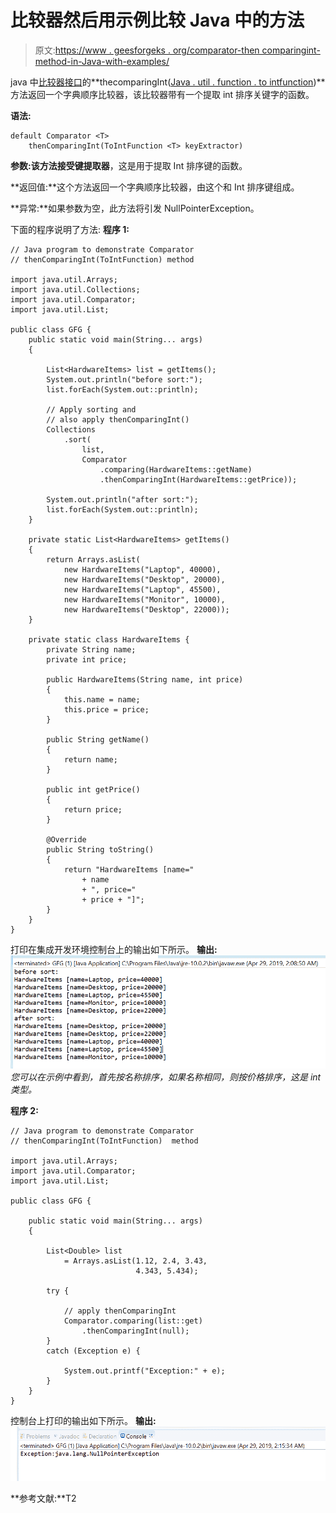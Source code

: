 # 比较器然后用示例比较 Java 中的方法

> 原文:[https://www . geesforgeks . org/comparator-then comparingint-method-in-Java-with-examples/](https://www.geeksforgeeks.org/comparator-thencomparingint-method-in-java-with-examples/)

java 中[比较器接口](https://www.geeksforgeeks.org/comparator-interface-java/)的**thecomparingInt([Java . util . function . to intfunction](https://www.geeksforgeeks.org/tointfunction-interface-in-java-with-examples/))**方法返回一个字典顺序比较器，该比较器带有一个提取 int 排序关键字的函数。

**语法:**

```
default Comparator <T> 
    thenComparingInt(ToIntFunction <T> keyExtractor)

```

**参数:**该方法接受**键提取器**，这是用于提取 Int 排序键的函数。

**返回值:**这个方法返回一个字典顺序比较器，由这个和 Int 排序键组成。

**异常:**如果参数为空，此方法将引发 NullPointerException。

下面的程序说明了方法:
**程序 1:**

```
// Java program to demonstrate Comparator
// thenComparingInt(ToIntFunction) method

import java.util.Arrays;
import java.util.Collections;
import java.util.Comparator;
import java.util.List;

public class GFG {
    public static void main(String... args)
    {

        List<HardwareItems> list = getItems();
        System.out.println("before sort:");
        list.forEach(System.out::println);

        // Apply sorting and
        // also apply thenComparingInt()
        Collections
            .sort(
                list,
                Comparator
                    .comparing(HardwareItems::getName)
                    .thenComparingInt(HardwareItems::getPrice));

        System.out.println("after sort:");
        list.forEach(System.out::println);
    }

    private static List<HardwareItems> getItems()
    {
        return Arrays.asList(
            new HardwareItems("Laptop", 40000),
            new HardwareItems("Desktop", 20000),
            new HardwareItems("Laptop", 45500),
            new HardwareItems("Monitor", 10000),
            new HardwareItems("Desktop", 22000));
    }

    private static class HardwareItems {
        private String name;
        private int price;

        public HardwareItems(String name, int price)
        {
            this.name = name;
            this.price = price;
        }

        public String getName()
        {
            return name;
        }

        public int getPrice()
        {
            return price;
        }

        @Override
        public String toString()
        {
            return "HardwareItems [name="
                + name
                + ", price="
                + price + "]";
        }
    }
}
```

打印在集成开发环境控制台上的输出如下所示。
**输出:**
![](img/40077d35b00cfa1741968a4131cb3d19.png)
*您可以在示例中看到，首先按名称排序，如果名称相同，则按价格排序，这是 int 类型。*

**程序 2:**

```
// Java program to demonstrate Comparator
// thenComparingInt(ToIntFunction)  method

import java.util.Arrays;
import java.util.Comparator;
import java.util.List;

public class GFG {

    public static void main(String... args)
    {

        List<Double> list
            = Arrays.asList(1.12, 2.4, 3.43,
                            4.343, 5.434);

        try {

            // apply thenComparingInt
            Comparator.comparing(list::get)
                .thenComparingInt(null);
        }
        catch (Exception e) {

            System.out.printf("Exception:" + e);
        }
    }
}
```

控制台上打印的输出如下所示。
**输出:**
![](img/58b8c814e981da772bd7ade3da6bd1f5.png)

**参考文献:**T2